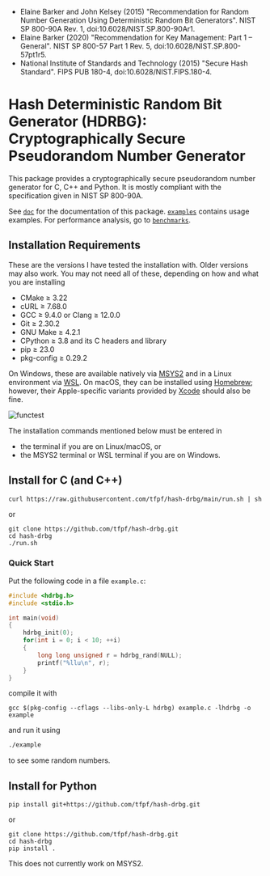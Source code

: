 * Elaine Barker and John Kelsey (2015) "Recommendation for Random Number Generation Using Deterministic Random Bit
  Generators". NIST SP 800-90A Rev. 1, doi:10.6028/NIST.SP.800-90Ar1.
* Elaine Barker (2020) "Recommendation for Key Management: Part 1 – General". NIST SP 800-57 Part 1 Rev. 5,
  doi:10.6028/NIST.SP.800-57pt1r5.
* National Institute of Standards and Technology (2015) "Secure Hash Standard". FIPS PUB 180-4,
  doi:10.6028/NIST.FIPS.180-4.

# Hash Deterministic Random Bit Generator (HDRBG): Cryptographically Secure Pseudorandom Number Generator
This package provides a cryptographically secure pseudorandom number generator for C, C++ and Python. It is mostly
compliant with the specification given in NIST SP 800-90A.

See [`doc`](doc) for the documentation of this package. [`examples`](examples) contains usage examples. For performance
analysis, go to [`benchmarks`](benchmarks).

## Installation Requirements
These are the versions I have tested the installation with. Older versions may also work. You may not need all of
these, depending on how and what you are installing
* CMake ≥ 3.22
* cURL ≥ 7.68.0
* GCC ≥ 9.4.0 or Clang ≥ 12.0.0
* Git ≥ 2.30.2
* GNU Make ≥ 4.2.1
* CPython ≥ 3.8 and its C headers and library
* pip ≥ 23.0
* pkg-config ≥ 0.29.2

On Windows, these are available natively via [MSYS2](https://www.msys2.org) and in a Linux environment via
[WSL](https://learn.microsoft.com/en-us/windows/wsl/about). On macOS, they can be installed using
[Homebrew](https://brew.sh/); however, their Apple-specific variants provided by
[Xcode](https://apps.apple.com/app/xcode/id497799835) should also be fine.

![functest](https://github.com/tfpf/hash-drbg/actions/workflows/functest.yml/badge.svg)

The installation commands mentioned below must be entered in
* the terminal if you are on Linux/macOS, or
* the MSYS2 terminal or WSL terminal if you are on Windows.

## Install for C (and C++)
```shell
curl https://raw.githubusercontent.com/tfpf/hash-drbg/main/run.sh | sh
```
or
```shell
git clone https://github.com/tfpf/hash-drbg.git
cd hash-drbg
./run.sh
```

### Quick Start
Put the following code in a file `example.c`:
```C
#include <hdrbg.h>
#include <stdio.h>

int main(void)
{
    hdrbg_init(0);
    for(int i = 0; i < 10; ++i)
    {
        long long unsigned r = hdrbg_rand(NULL);
        printf("%llu\n", r);
    }
}
```
compile it with
```
gcc $(pkg-config --cflags --libs-only-L hdrbg) example.c -lhdrbg -o example
```
and run it using
```sh
./example
```
to see some random numbers.

## Install for Python
```shell
pip install git+https://github.com/tfpf/hash-drbg.git
```
or
```shell
git clone https://github.com/tfpf/hash-drbg.git
cd hash-drbg
pip install .
```

This does not currently work on MSYS2.
